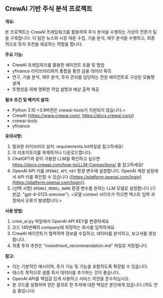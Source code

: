 ## CrewAI 기반 주식 분석 프로젝트

**개요:**

본 프로젝트는 CrewAI 프레임워크를 활용하여 주식 분석을 수행하는 가상의 전문가 팀을 구축합니다. 이 팀은 뉴스와 시장 여론 수집, 기술 분석, 재무 분석을 수행하고, 최종적으로 투자 추천을 제공하는 역할을 합니다.

**주요 기능:**

* CrewAI 프레임워크를 활용한 에이전트 조율 및 협업
* yfinance 라이브러리와의 통합을 통한 금융 데이터 획득
* 연구, 기술 분석, 재무 분석, 투자 관리를 담당하는 전문 에이전트로 구성된 모듈형 설계
* 투명성을 위해 명확한 작업 설명과 예상 출력 제공

**필수 조건 및 패키지 설치:**

* Python 3.10 <3.9버전은 crewai-tools가 지원되지 않습니다.>
* CrewAI (https://www.crewai.com/, https://docs.crewai.com/)
* crewai-tools
* yfinance

**유의사항:**

1. 필요한 라이브러리 설치: requirements.txt파일을 참고하세요!
2. 이 리포지토리를 복제하거나 다운로드합니다.
3. ChatGPT와 같이 가용한 LLM을 확인하고 싶으면 https://docs.crewai.com/how-to/LLM-Connections/ 를 참고하세요!
4. OpenAI API 키를 `OPENAI_API_KEY` 환경 변수에 설정합니다. OpenAI 계정 설정에서 API 키를 확인할 수 있습니다 ([https://platform.openai.com/login](https://platform.openai.com/login)).
5. (선택 사항) `OPENAI_MODEL_NAME` 환경 변수를 원하는 LLM 모델로 설정합니다 (기본값: "gpt-4-0125-preview"). <모델 context 사이즈가 작으면 텍스트 입력 과정에서 오류가 발생합니다.>

**사용 방법:**

1. crew_ai.py 파일에서 OpenAI API KEY를 변경하세요
2. 코드 145번째의 company에 희망하는 회사를 입력하세요
3. CrewAI 에이전트가 협력하여 정보를 수집하고, 데이터를 분석하고, 보고서를 생성합니다.
4. 최종 투자 추천은 "investment_recommendation.md" 파일로 저장됩니다.


**참고:**
* 이는 기본적인 예시이며, 추가 기능 및 기능을 포함하도록 확장될 수 있습니다.
* 테스트 목적으로 샘플 회사 데이터를 추가하는 것이 좋습니다.
* OpenAI API를 책임감 있게 사용하고 서비스 약관을 준수하십시오.
* 본 코드를 실행하며 얻은 결과로 한 투자에 대한 책임은 본인에게 있습니다.(저도 연습 중입니다)
